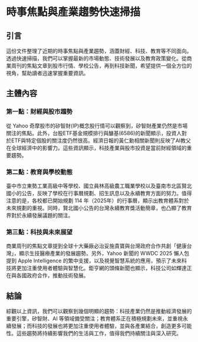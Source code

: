 # 時事焦點與產業趨勢快速掃描

## 引言

這份文件整理了近期的時事焦點與產業趨勢，涵蓋財經、科技、教育等不同面向。透過快速掃描，我們可以掌握最新的市場動態、技術發展以及教育政策變化。從商業周刊的焦點文章到股市行情、學校公告，再到科技新聞，希望提供一個全方位的視角，幫助讀者迅速掌握重要資訊。

## 主體內容

### 第一點：財經與股市趨勢

從 Yahoo 奇摩股市的矽智財(IP)概念股行情可以觀察到，矽智財產業仍然是市場關注的焦點。此外，台股ETF基金規模排行與醣基(6586)的新聞顯示，投資人對於ETF與特定個股的關注度仍然很高。經濟日報的黃仁勳相關新聞則反映了AI教父在全球經濟中的影響力。這些資訊顯示，科技產業與股市投資是當前財經領域的重要趨勢。

### 第二點：教育與學校動態

臺中市立東勢工業高級中等學校、國立員林高級農工職業學校以及臺南市北區賢北國小的公告，反映了學校在行事曆規劃、招生訊息以及永續教育方面的努力。值得注意的是，各校都已開始規劃 114 年（2025年）的行事曆，顯示出教育體系對於未來規劃的重視。同時，賢北國小公告的台灣永續教育獎活動簡章，也凸顯了教育界對於永續發展議題的關注。

### 第三點：科技與未來展望

商業周刊的焦點文章提到全球十大藥廠必治妥施貴寶與台灣政府合作共創「健康台灣」，顯示生技醫療產業的發展趨勢。另外，Yahoo 新聞的 WWDC 2025 懶人包提到 Apple Intelligence 的繁中支援，以及視覺智慧系統的應用，預示了未來科技將更加注重使用者體驗與智慧化。鉅亨網的頭條新聞也顯示，科技公司如輝達正在與各國政府合作，推動技術發展。

## 結論

綜觀以上資訊，我們可以觀察到幾個明顯的趨勢：科技產業仍然是推動經濟發展的重要引擎，矽智財、AI 等領域備受關注；教育體系正在積極規劃未來，並重視永續發展；而科技的發展也將更加注重使用者體驗，並與各產業結合，創造更多可能性。這些趨勢將持續影響我們的生活與工作，值得我們持續關注與深入研究。

